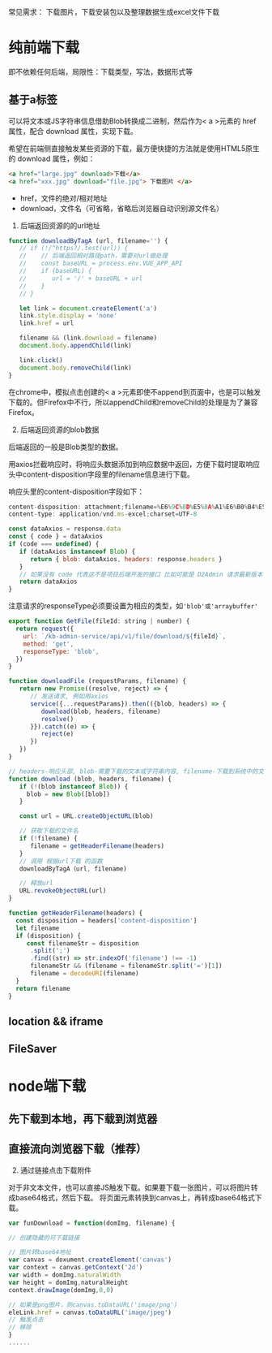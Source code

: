 常见需求：
   下载图片，下载安装包以及整理数据生成excel文件下载

# 纯前端下载
即不依赖任何后端，局限性：下载类型，写法，数据形式等

## 基于a标签

可以将文本或JS字符串信息借助Blob转换成二进制，然后作为< a >元素的 href 属性，配合 download 属性，实现下载。

希望在前端侧直接触发某些资源的下载，最方便快捷的方法就是使用HTML5原生的 download 属性，例如：

```html
<a href="large.jpg" download>下载</a>
<a href="xxx.jpg" download="file.jpg"> 下载图片 </a>
```

- href，文件的绝对/相对地址
- download，文件名（可省略，省略后浏览器自动识别源文件名）

1. 后端返回资源的的url地址

```javascript
function downloadByTagA (url, filename='') {
   // if (!/^https?/.test(url)) {
   //    // 后端返回相对路径path，需要对url做处理
   //    const baseURL = process.env.VUE_APP_API
   //    if (baseURL) {
   //       url = '/' + baseURL + url
   //    }
   // }

   let link = document.createElement('a')
   link.style.display = 'none'
   link.href = url

   filename && (link.download = filename)
   document.body.appendChild(link)

   link.click()
   document.body.removeChild(link)
}
```

在chrome中，模拟点击创建的< a >元素即使不append到页面中，也是可以触发下载的。但Firefox中不行，所以appendChild和removeChild的处理是为了兼容 Firefox。

2. 后端返回资源的blob数据

后端返回的一般是Blob类型的数据。

用axios拦截响应时，将响应头数据添加到响应数据中返回，方便下载时提取响应头中content-disposition字段里的filename信息进行下载。

响应头里的content-disposition字段如下：

```javascript
content-disposition: attachment;filename=%E6%9C%8D%E5%8A%A1%E6%B0%B4%E5%B9%B3%E7%BB%9F%E8%AE%A1.xlsx
content-type: application/vnd.ms-excel;charset=UTF-8
```

```javascript
const dataAxios = response.data
const { code } = dataAxios
if (code === undefined) {
   if (dataAxios instanceof Blob) {
      return { blob: dataAxios, headers: response.headers }
   }
   // 如果没有 code 代表这不是项目后端开发的接口 比如可能是 D2Admin 请求最新版本
   return dataAxios
}
```
注意请求的responseType必须要设置为相应的类型，如`'blob'或'arraybuffer'`

```javascript
export function GetFile(fileId: string | number) {
  return request({
    url: `/kb-admin-service/api/v1/file/download/${fileId}`,
    method: 'get',
    responseType: 'blob',
  })
}
```

```javascript
function downloadFile (requestParams, filename) {
   return new Promise((resolve, reject) => {
      // 发送请求, 例如用axios
      service({...requestParams}).then(({blob, headers) => {
         download(blob, headers, filename)
         resolve()
      }}).catch((e) => {
         reject(e)
      })
   })
}

// headers-响应头部, blob-需要下载的文本或字符串内容, filename-下载到系统中的文件名称
function download (blob, headers, filename) {
   if (!(blob instanceof Blob)) {
     blob = new Blob([blob])
   }

   const url = URL.createObjectURL(blob)

   // 获取下载的文件名
   if (!filename) {
      filename = getHeaderFilename(headers)
   }
   // 调用 根据url下载 的函数
   downloadByTagA（url, filename)

   // 释放url
   URL.revokeObjectURL(url)
}

function getHeaderFilename(headers) {
  const disposition = headers['content-disposition']
  let filename
  if (disposition) {
     const filenameStr = disposition
      .split(';')
      .find((str) => str.indexOf('filename') !== -1)
      filenameStr && (filename = filenameStr.split('=')[1])
      filename = decodeURI(filename)
  }
  return filename
}

```
## location && iframe
## FileSaver
# node端下载
## 先下载到本地，再下载到浏览器
## 直接流向浏览器下载（推荐）

2. 通过链接点击下载附件




对于非文本文件，也可以直接JS触发下载。如果要下载一张图片，可以将图片转成base64格式，然后下载。 将页面元素转换到canvas上，再转成base64格式下载。

```javascript
var funDownload = function(domImg, filename) {

// 创建隐藏的可下载链接

// 图片转base64地址
var canvas = doxument.createElement('canvas')
var context = canvas.getContext('2d')
var width = domImg.naturalWidth
var height = domImg,naturalHeight
context.drawImage(domImg,0,0)

// 如果是png图片，则canvas.toDataURL('image/png')
eleLink.href = canvas.toDataURL('image/jpeg')
// 触发点击
// 移除
}
......
```